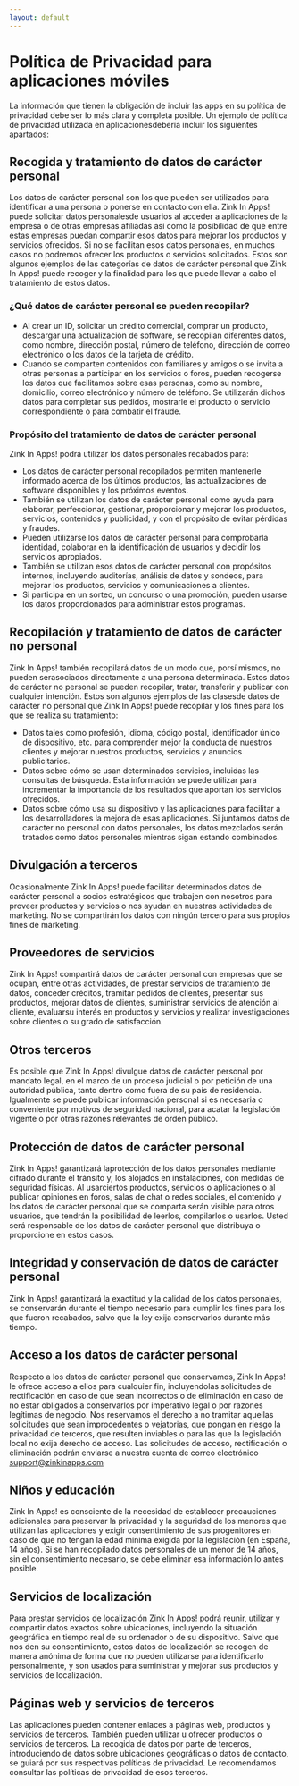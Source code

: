 ```yaml
--- 
layout: default
---
```

# Política de Privacidad para aplicaciones móviles
La información que tienen la obligación de incluir las apps en su política de privacidad debe ser lo más clara y completa posible. Un ejemplo de política de privacidad utilizada en aplicacionesdebería incluir los siguientes apartados:
## Recogida y tratamiento de datos de carácter personal
Los datos de carácter personal son los que pueden ser utilizados para identificar a una persona o ponerse en contacto con ella.
Zink In Apps! puede solicitar datos personalesde usuarios al acceder a aplicaciones de la empresa o de otras empresas afiliadas así como la posibilidad de que entre estas empresas puedan compartir esos datos para mejorar los productos y servicios ofrecidos. Si no se facilitan esos datos personales, en muchos casos no podremos ofrecer los productos o servicios solicitados.
Estos son algunos ejemplos de las categorías de datos de carácter personal que Zink In Apps! puede recoger y la finalidad para los que puede llevar a cabo el tratamiento de estos datos.
### ¿Qué datos de carácter personal se pueden recopilar?
* Al crear un ID, solicitar un crédito comercial, comprar un producto, descargar una actualización de software, se recopilan diferentes datos, como nombre, dirección postal, número de teléfono, dirección de correo electrónico o los datos de la tarjeta de crédito.
* Cuando se comparten contenidos con familiares y amigos o se invita a otras personas a participar en los servicios o foros, pueden recogerse los datos que facilitamos sobre esas personas, como su nombre, domicilio, correo electrónico y número de teléfono. Se utilizarán dichos datos para completar sus pedidos, mostrarle el producto o servicio correspondiente o para combatir el fraude.
### Propósito del tratamiento de datos de carácter personal 
Zink In Apps! podrá utilizar los datos personales recabados para:
* Los datos de carácter personal recopilados permiten mantenerle informado acerca de los últimos productos, las actualizaciones de software disponibles y los próximos eventos.
* También se utilizan los datos de carácter personal como ayuda para elaborar, perfeccionar, gestionar, proporcionar y mejorar los productos, servicios, contenidos y publicidad, y con el propósito de evitar pérdidas y fraudes.
* Pueden utilizarse los datos de carácter personal para comprobarla identidad, colaborar en la identificación de usuarios y decidir los servicios apropiados.
* También se utilizan esos datos de carácter personal con propósitos internos, incluyendo auditorías, análisis de datos y sondeos, para mejorar los productos, servicios y comunicaciones a clientes.
* Si participa en un sorteo, un concurso o una promoción, pueden usarse los datos proporcionados para administrar estos programas.
## Recopilación y tratamiento de datos de carácter no personal
Zink In Apps! también recopilará datos de un modo que, porsí mismos, no pueden serasociados directamente a una persona determinada. Estos datos de carácter no personal se pueden recopilar, tratar, transferir y publicar con cualquier intención. Estos son algunos ejemplos de las clasesde datos de carácter no personal que Zink In Apps! puede recopilar y los fines para los que se realiza su tratamiento:
* Datos tales como profesión, idioma, código postal, identificador único de dispositivo, etc. para comprender mejor la conducta de nuestros clientes y mejorar nuestros productos, servicios y anuncios publicitarios.
* Datos sobre cómo se usan determinados servicios, incluidas las consultas de búsqueda. Esta información se puede utilizar para incrementar la importancia de los resultados que aportan los servicios ofrecidos.
* Datos sobre cómo usa su dispositivo y las aplicaciones para facilitar a los desarrolladores la mejora de esas aplicaciones.
Si juntamos datos de carácter no personal con datos personales, los datos mezclados serán tratados como datos personales mientras sigan estando combinados.
## Divulgación a terceros
Ocasionalmente ​Zink In Apps! puede facilitar determinados datos de carácter personal a socios estratégicos que trabajen con nosotros para proveer productos y servicios o nos ayudan en nuestras actividades de marketing. No se compartirán los datos con ningún tercero para sus propios fines de marketing.
## Proveedores de servicios
Zink In Apps! compartirá datos de carácter personal con empresas que se ocupan, entre otras actividades, de prestar servicios de tratamiento de datos, conceder créditos, tramitar pedidos de clientes, presentar sus productos, mejorar datos de clientes, suministrar servicios de atención al cliente, evaluarsu interés en productos y servicios y realizar investigaciones sobre clientes o su grado de satisfacción.
## Otros terceros
Es posible que Zink In Apps! divulgue datos de carácter personal por mandato legal, en el marco de un proceso judicial o por petición de una autoridad pública, tanto dentro como fuera de su país de residencia. Igualmente se puede publicar información personal si es necesaria o conveniente por motivos de seguridad nacional, para acatar la legislación vigente o por otras razones relevantes de orden público.
## Protección de datos de carácter personal
Zink In Apps! garantizará laprotección de los datos personales mediante cifrado durante el tránsito y, los alojados en instalaciones, con medidas de seguridad físicas.
Al usarciertos productos, servicios o aplicaciones o al publicar opiniones en foros, salas de chat o redes sociales, el contenido y los datos de carácter personal que se comparta serán visible para otros usuarios, que tendrán la posibilidad de leerlos, compilarlos o usarlos. Usted será responsable de los datos de carácter personal que distribuya o proporcione en estos casos.
## Integridad y conservación de datos de carácter personal
Zink In Apps! garantizará la exactitud y la calidad de los datos personales, se conservarán durante el tiempo necesario para cumplir los fines para los que fueron recabados, salvo que la ley exija conservarlos durante más tiempo.
## Acceso a los datos de carácter personal  
Respecto a los datos de carácter personal que conservamos, Zink In Apps! le ofrece acceso a ellos para cualquier fin, incluyendolas solicitudes de rectificación en caso de que sean incorrectos o de eliminación en caso de no estar obligados a conservarlos por imperativo legal o por razones legítimas de negocio. Nos reservamos el derecho a no tramitar aquellas solicitudes que sean improcedentes o vejatorias, que pongan en riesgo la privacidad de terceros, que resulten inviables o para las que la legislación local no exija derecho de acceso. Las solicitudes de acceso, rectificación o eliminación podrán enviarse a nuestra cuenta de correo electrónico support@zinkinapps.com
## Niños y educación
Zink In Apps! es consciente de la necesidad de establecer precauciones adicionales para preservar la privacidad y la seguridad de los menores que utilizan las aplicaciones y exigir consentimiento de sus progenitores en caso de que no tengan la edad mínima exigida por la legislación (en España, 14 años).
Si se han recopilado datos personales de un menor de 14 años, sin el consentimiento necesario, se debe eliminar esa información lo antes posible.
## Servicios de localización
Para prestar servicios de localización Zink In Apps!  podrá reunir, utilizar y compartir datos exactos sobre ubicaciones, incluyendo la situación geográfica en tiempo real de su ordenador o de su dispositivo. Salvo que nos den su consentimiento, estos datos de localización se recogen de manera anónima de forma que no pueden utilizarse para identificarlo personalmente, y son usados para suministrar y mejorar sus productos y servicios de localización.
## Páginas web y servicios de terceros
Las aplicaciones pueden contener enlaces a páginas web, productos y servicios de terceros. También pueden utilizar u ofrecer productos o servicios de terceros. La recogida de datos por parte de terceros, introduciendo de datos sobre ubicaciones geográficas o datos de contacto, se guiará por sus respectivas políticas de privacidad. Le recomendamos consultar las políticas de privacidad de esos terceros.
